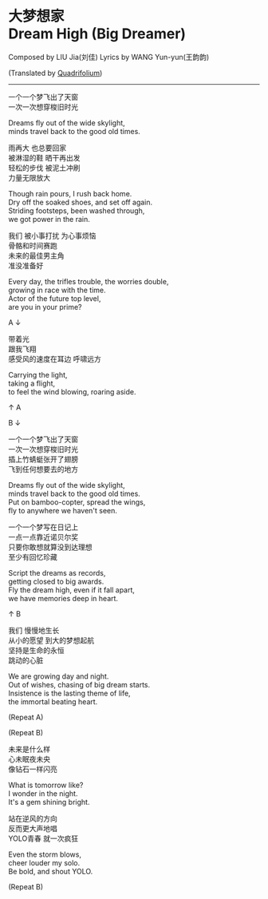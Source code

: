 # 大梦想家<br />Dream High (Big Dreamer)

Composed by LIU Jia(刘佳)
Lyrics by WANG Yun-yun(王韵韵)

(Translated by [Quadrifolium](http://weibo.com/u/5182556773/))

---

一个一个梦飞出了天窗  
一次一次想穿梭旧时光

Dreams fly out of the wide skylight,  
minds travel back to the good old times.

雨再大 也总要回家  
被淋湿的鞋 晒干再出发  
轻松的步伐 被泥土冲刷  
力量无限放大

Though rain pours, I rush back home.  
Dry off the soaked shoes, and set off again.  
Striding footsteps, been washed through,  
we got power in the rain.

我们 被小事打扰 为心事烦恼  
骨骼和时间赛跑  
未来的最佳男主角  
准没准备好

Every day, the trifles trouble, the worries double,  
growing in race with the time.  
Actor of the future top level,  
are you in your prime?

A ↓

带着光  
跟我飞翔  
感受风的速度在耳边 呼啸远方

Carrying the light,  
taking a flight,  
to feel the wind blowing, roaring aside.

↑ A

B ↓

一个一个梦飞出了天窗  
一次一次想穿梭旧时光  
插上竹蜻蜓张开了翅膀  
飞到任何想要去的地方

Dreams fly out of the wide skylight,  
minds travel back to the good old times.  
Put on bamboo-copter, spread the wings,  
fly to anywhere we haven't seen.

一个一个梦写在日记上  
一点一点靠近诺贝尔奖  
只要你敢想就算没到达理想  
至少有回忆珍藏

Script the dreams as records,  
getting closed to big awards.  
Fly the dream high, even if it fall apart,  
we have memories deep in heart.

↑ B

我们 慢慢地生长  
从小的愿望 到大的梦想起航  
坚持是生命的永恒  
跳动的心脏

We are growing day and night.  
Out of wishes, chasing of big dream starts.  
Insistence is the lasting theme of life,  
the immortal beating heart.

(Repeat A)

(Repeat B)

未来是什么样  
心未眠夜未央  
像钻石一样闪亮

What is tomorrow like?  
I wonder in the night.  
It's a gem shining bright.

站在逆风的方向  
反而更大声地唱  
YOLO青春 就一次疯狂

Even the storm blows,  
cheer louder my solo.  
Be bold, and shout YOLO.

(Repeat B)
